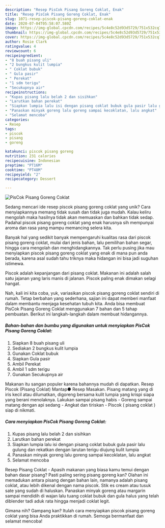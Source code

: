 ```yaml
---
description: "Resep PisCok Pisang Goreng Coklat, Enak"
title: "Resep PisCok Pisang Goreng Coklat, Enak"
slug: 1071-resep-piscok-pisang-goreng-coklat-enak
date: 2020-07-04T05:58:07.580Z
image: https://img-global.cpcdn.com/recipes/5c4e8c52d93d5729/751x532cq70/piscok-pisang-goreng-coklat-foto-resep-utama.jpg
thumbnail: https://img-global.cpcdn.com/recipes/5c4e8c52d93d5729/751x532cq70/piscok-pisang-goreng-coklat-foto-resep-utama.jpg
cover: https://img-global.cpcdn.com/recipes/5c4e8c52d93d5729/751x532cq70/piscok-pisang-goreng-coklat-foto-resep-utama.jpg
author: Rosie Clark
ratingvalue: 4
reviewcount: 6
recipeingredient:
- "8 buah pisang uli"
- "2 bungkus kulit lumpia"
- " Coklat bubuk"
- " Gula pasir"
- " Perekat"
- "1 sdm terigu"
- "Secukupnya air"
recipeinstructions:
- "Kupas pisang lalu belah 2 dan sisihkan"
- "Larutkan bahan perekat"
- "Siapkan lumpia lalu isi dengan pisang coklat bubuk gula pasir lalu gulung dan rekatkan dengan larutan terigu diujung kulit lumpia"
- "Panaskan minyak goreng lalu goreng sampai kecoklatan, lalu angkat"
- "Selamat mencoba"
categories:
- Resep
tags:
- piscok
- pisang
- goreng

katakunci: piscok pisang goreng 
nutrition: 231 calories
recipecuisine: Indonesian
preptime: "PT16M"
cooktime: "PT48M"
recipeyield: "2"
recipecategory: Dessert

---
```



![PisCok Pisang Goreng Coklat](https://img-global.cpcdn.com/recipes/5c4e8c52d93d5729/751x532cq70/piscok-pisang-goreng-coklat-foto-resep-utama.jpg)

Sedang mencari ide resep piscok pisang goreng coklat yang unik? Cara menyiapkannya memang tidak susah dan tidak juga mudah. Kalau keliru mengolah maka hasilnya tidak akan memuaskan dan bahkan tidak sedap. Padahal piscok pisang goreng coklat yang enak harusnya sih mempunyai aroma dan rasa yang mampu memancing selera kita.

Banyak hal yang sedikit banyak mempengaruhi kualitas rasa dari piscok pisang goreng coklat, mulai dari jenis bahan, lalu pemilihan bahan segar, hingga cara mengolah dan menghidangkannya. Tak perlu pusing jika mau menyiapkan piscok pisang goreng coklat yang enak di mana pun anda berada, karena asal sudah tahu triknya maka hidangan ini bisa jadi suguhan istimewa.

Piscok adalah kepanjangan dari pisang coklat. Makanan ini adalah salah satu jajanan yang laris manis di jalanan. Piscok paling enak dimakan selagi hangat.


Nah, kali ini kita coba, yuk, variasikan piscok pisang goreng coklat sendiri di rumah. Tetap berbahan yang sederhana, sajian ini dapat memberi manfaat dalam membantu menjaga kesehatan tubuh kita. Anda bisa membuat PisCok Pisang Goreng Coklat menggunakan 7 bahan dan 5 tahap pembuatan. Berikut ini langkah-langkah dalam membuat hidangannya.

<!--inarticleads1-->

##### Bahan-bahan dan bumbu yang digunakan untuk menyiapkan PisCok Pisang Goreng Coklat:

1. Siapkan 8 buah pisang uli
1. Sediakan 2 bungkus kulit lumpia
1. Gunakan  Coklat bubuk
1. Siapkan  Gula pasir
1. Ambil  Perekat
1. Ambil 1 sdm terigu
1. Gunakan Secukupnya air


Makanan itu sangan populer karena bahannya mudah di dapatkan. Resep Piscok (Pisang Coklat) Mantap● Resep Masakan. Pisang matang yang di iris kecil atau dilumatkan, digoreng bersama kulit lumpia yang krispi siapa yang berani menolaknya. Lakukan sampai pisang habis - Goreng sampai matang dengan api sedang - Angkat dan tiriskan - Piscok ( pisang coklat ) siap di nikmati. 

<!--inarticleads2-->

##### Cara menyiapkan PisCok Pisang Goreng Coklat:

1. Kupas pisang lalu belah 2 dan sisihkan
1. Larutkan bahan perekat
1. Siapkan lumpia lalu isi dengan pisang coklat bubuk gula pasir lalu gulung dan rekatkan dengan larutan terigu diujung kulit lumpia
1. Panaskan minyak goreng lalu goreng sampai kecoklatan, lalu angkat
1. Selamat mencoba


Resep Pisang Coklat - Apasih makanan yang biasa kamu temui dengan bahan dasar pisang? Pasti paling sering pisang goreng kan? Olahan ini memadukan antara pisang dengan bahan lain, namanya adalah pisang coklat, atau lebih dikenal dengan nama piscok. Stik es cream atau tusuk sate yang sudah di haluskan. Panaskan minyak goreng atau margarin sampai mendidih di wajan lalu tuang coklat bubuk dan gula halus yang telah diblender tadi aduk rata hingga menjadi coklat legit. 

Gimana nih? Gampang kan? Itulah cara menyiapkan piscok pisang goreng coklat yang bisa Anda praktikkan di rumah. Semoga bermanfaat dan selamat mencoba!
